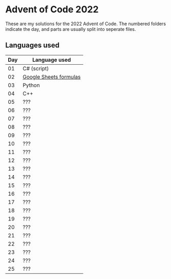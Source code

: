# Advent of Code 2022

These are my solutions for the 2022 Advent of Code. The numbered folders indicate the day, and parts are usually split into seperate files.

## Languages used

| Day | Language used |
| --- | ------------- |
|  01 | C# (script)   |
|  02 | [Google Sheets formulas](02/readme.md)           |
|  03 | Python |
|  04 | C++ |
|  05 | ???           |
|  06 | ???           |
|  07 | ???           |
|  08 | ???           |
|  09 | ???           |
|  10 | ???           |
|  11 | ???           |
|  12 | ???           |
|  13 | ???           |
|  14 | ???           |
|  15 | ???           |
|  16 | ???           |
|  17 | ???           |
|  18 | ???           |
|  19 | ???           |
|  20 | ???           |
|  21 | ???           |
|  22 | ???           |
|  23 | ???           |
|  24 | ???           |
|  25 | ???           |
